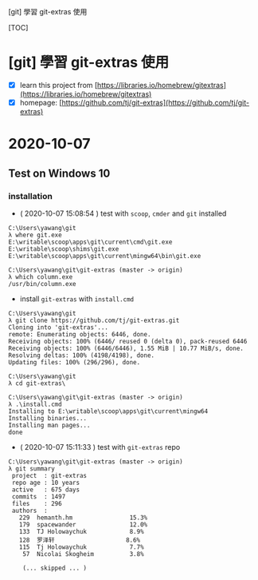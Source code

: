 [git] 學習 git-extras 使用
    
[TOC]

# [git] 學習 git-extras 使用

- [X] learn this project from [https://libraries.io/homebrew/gitextras](https://libraries.io/homebrew/gitextras)
- [X] homepage: [https://github.com/tj/git-extras](https://github.com/tj/git-extras)

# 2020-10-07

## Test on Windows 10

### installation

- ( 2020-10-07 15:08:54 ) test with `scoop`, `cmder` and `git` installed

```
C:\Users\yawang\git
λ where git.exe
E:\writable\scoop\apps\git\current\cmd\git.exe
E:\writable\scoop\shims\git.exe
E:\writable\scoop\apps\git\current\mingw64\bin\git.exe
```
```
C:\Users\yawang\git\git-extras (master -> origin)
λ which column.exe
/usr/bin/column.exe
```

- install `git-extras` with `install.cmd`

```
C:\Users\yawang\git
λ git clone https://github.com/tj/git-extras.git
Cloning into 'git-extras'...
remote: Enumerating objects: 6446, done.
Receiving objects: 100% (6446/ reused 0 (delta 0), pack-reused 6446
Receiving objects: 100% (6446/6446), 1.55 MiB | 10.77 MiB/s, done.
Resolving deltas: 100% (4198/4198), done.
Updating files: 100% (296/296), done.

C:\Users\yawang\git
λ cd git-extras\

C:\Users\yawang\git\git-extras (master -> origin)
λ .\install.cmd
Installing to E:\writable\scoop\apps\git\current\mingw64
Installing binaries...
Installing man pages...
done
```

- ( 2020-10-07 15:11:33 ) test with `git-extras` repo

```
C:\Users\yawang\git\git-extras (master -> origin)
λ git summary
 project  : git-extras
 repo age : 10 years
 active   : 675 days
 commits  : 1497
 files    : 296
 authors  :
   229  hemanth.hm                15.3%
   179  spacewander               12.0%
   133  TJ Holowaychuk            8.9%
   128  罗泽轩                    8.6%
   115  Tj Holowaychuk            7.7%
    57  Nicolai Skogheim          3.8%

    (... skipped ... )

```